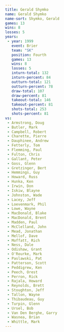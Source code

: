 ```yaml
---
title: Gerald Shymko
name: Gerald Shymko
name-sort: Shymko, Gerald
games: 13
wins: 8
losses: 5
years:
 - year: 1999
   event: Brier
   team: "SK"
   position: Fourth
   games: 13
   wins: 8
   losses: 5
   inturn-total: 132
   inturn-percent: 84
   outturn-total: 121
   outturn-percent: 78
   draw-total: 107
   draw-percent: 81
   takeout-total: 146
   takeout-percent: 81
   shots-total: 253
   shots-percent: 81
vs:
 - Armstrong, Doug
 - Butler, Mark
 - Campbell, Robert
 - Charette, Pierre
 - Dauphinee, Andrew
 - Fetterly, Tom
 - Flemming, Paul
 - Fulton, Chris
 - Gallant, Peter
 - Goss, Glenn
 - Gretzinger, Bert
 - Hemmings, Guy
 - Howard, Russ
 - Hunka, Ken
 - Irwin, Don
 - Iskiw, Blayne
 - Johnston, Wade
 - Lacey, Jeff
 - Loevenmark, Phil
 - Lowe, Wayne
 - MacDonald, Blake
 - MacDonald, Brent
 - Madden, Paul
 - McClelland, John
 - Mead, Jonathan
 - Mellof, Dave
 - Moffatt, Rich
 - Ness, Dale
 - Odishaw, Grant
 - O'Rourke, Mark
 - Paslawski, Pat
 - Patterson, Scott
 - Peddigrew, Ken
 - Peech, Orest
 - Perron, Rick
 - Rajala, Howard
 - Reynolds, Brett
 - Stoughton, Jeff
 - Tallon, Wayne
 - Thibaudeau, Guy
 - Turpin, Glenn
 - Ursel, Bob
 - Van Den Berghe, Garry
 - Wasnea, Brian
 - Whittle, Mark
---
```

